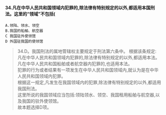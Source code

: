 #### 34.凡在中华人民共和国领域内犯罪的,除法律有特别规定的以外,都适用本国刑法。这里的“领域”不包括(
    A.领陆、领水、领空
    B.我国的船舶、航空器
    C 我国驻外使领馆
    D 外国驻我国的使领馆
>   34.D。我国刑法的属地管辖权主要规定于刑法第六条中。
根据该条规定:     
凡在中华人民共和国领域内犯罪的,除法律有特别规定的以外,都适用本法。     
凡在中华人民共和国船舶或者航空器内犯罪的,也适用本法。     
犯罪的行为或者结果有一项发生在中华人民共和国领域内,就认为是在中华人民共和国领域内犯罪。     
根据这一规定,凡发生在我国领域内的犯罪,除法律有特别规定的以外,都适用我国刑法。     
这里所说的我国领域应当包括:领陆领水、领空、我国租用船舶与航空器,以及我国的驻外使领馆。     
故本题选择D项。 


























